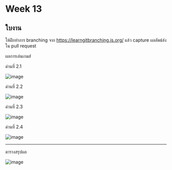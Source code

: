 # Week 13 #

## ใบงาน

ให้ฝึกทำการ branching  จาก  https://learngitbranching.js.org/ แล้ว capture ผลลัพธ์ส่งใน pull request

ผลการเล่นเกมส์

ด่านที่ 2.1 

![image](https://user-images.githubusercontent.com/92082685/144703387-1b6ae65a-249f-484a-99dc-ad11bbc1a231.png)


ด่านที่ 2.2

![image](https://user-images.githubusercontent.com/92082685/144703512-39f02e02-7e03-4e0c-adba-a891037e5129.png)

ด่านที่ 2.3

![image](https://user-images.githubusercontent.com/92082685/144703872-68033d22-0572-4a75-89e7-2528e91c0df8.png)

ด่านที่ 2.4

![image](https://user-images.githubusercontent.com/92082685/144703984-d9a31a14-7d33-40e8-ad37-3a2de38cc7bf.png)

---
ตารางสรุปผล

![image](https://user-images.githubusercontent.com/92082685/144704032-65b3eba8-16cb-44d2-82c1-aa84b22e9f35.png)





